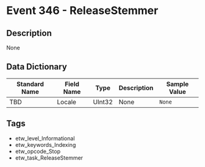 # Event 346 - ReleaseStemmer

## Description
None

## Data Dictionary
|Standard Name|Field Name|Type|Description|Sample Value|
|---|---|---|---|---|
|TBD|Locale|UInt32|None|`None`|

## Tags
* etw_level_Informational
* etw_keywords_Indexing
* etw_opcode_Stop
* etw_task_ReleaseStemmer